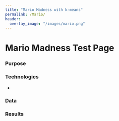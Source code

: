 ```yaml
---
title: "Mario Madness with k-means"
permalink: /Mario/
header:
  overlay_image: "/images/mario.png"
---
```

# Mario Madness Test Page

### Purpose

### Technologies
* 

### Data

### Results